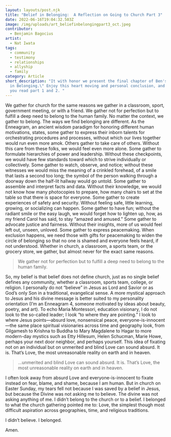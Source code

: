 ```yaml
---
layout: layouts/post.njk
title: "Belief in Belonging:  A Reflection on Going to Church Part 3"
date: 2022-06-16T19:04:32.503Z
image: /img/uploads/art_beliefinbelongingpart3_oct.jpeg
contributor:
  - Benjamin Bagocius
artist:
  - Nat Iwata
tags:
  - community
  - testimony
  - relationships
  - allyship
  - family
category: Article
short_description: "It with honor we present the final chapter of Ben's \"Belief
  in Belonging.\" Enjoy this heart moving and personal conclusion, and make sure
  you read part 1 and 2. "
---
```

We gather for church for the same reasons we gather in a classroom, sport, government meeting, or with a friend. We gather not for perfection but to fulfill a deep need to belong to the human family. No matter the context, we gather to belong. The ways we find belonging are different. As the Enneagram, an ancient wisdom paradigm for honoring different human motivations, states, some gather to express their inborn talents for orchestrating procedures and processes, without which our lives together would run even more amok. Others gather to take care of others. Without this care from these folks, we would feel even more alone. Some gather to formulate hierarchies of power and leadership. Without these checkpoints, we would have few standards toward which to strive individually or collectively. Some gather to watch, observe, and notice; without these witnesses we would miss the meaning of a crinkled forehead, of a smile that lasts a second too long; the symbol of the person walking through a doorway down the half-lit hallway would go untold. Some gather to assemble and interpret facts and data. Without their knowledge, we would not know how many photocopies to prepare, how many chairs to set at the table so that there is space for everyone. Some gather to create experiences of safety and security. Without feeling safe, little learning, growing, or socializing can happen. Some gather to have fun; without the radiant smile or the easy laugh, we would forget how to lighten up, how, as my friend Carol has said, to stay “amazed and amused.” Some gather to advocate justice and fairness. Without their insights, more of us would feel left out, unseen, unloved. Some gather to express peacemaking. When exclusion happens, we need those with gifts for peacemaking to widen the circle of belonging so that no one is shamed and everyone feels heard, if not understood. Whether in church, a classroom, a sports team, or the grocery store, we gather, but almost never for the exact same reasons.  

> We gather not for perfection but to fulfill a deep need to belong to the human family. 

So, my belief is that belief does not define church, just as no single belief defines any community, whether a classroom, sports team, college, or religion. I personally do not “believe” in Jesus as Lord and Savior or as God’s only Son in a traditional, evangelical sense. A more mystical approach to Jesus and his divine message is better suited to my personality orientation (I’m an Enneagram 4, someone motivated by ideas about beauty, poetry, and art). To echo Maria Montessori, education visionary, I do not look to the so-called leader; I look “to where they are pointing.” I look to where Jesus points—absurd love, nonsensical peace, everyone-is-innocent—the same place spiritual visionaries across time and geography look, from Gilgamesh to Krishna to Buddha to Mary Magdalene to Hagar to more modern-day mystics such as Etty Hillesum, Helen Schucman, Marie Howe, perhaps your next door neighbor, and perhaps yourself. This idea of fixating not on an individual but on unmerited and blind Love can sound absurd. It is. That’s Love, the most unreasonable reality on earth and in heaven.

> ...unmerited and blind Love can sound absurd. It is. That’s Love, the most unreasonable reality on earth and in heaven.

I often look away from absurd Love and everyone-is-innocent to fixate instead on fear, blame, and shame, because I am human. But in church on Easter Sunday, my tears fell not because I was saved by a belief in Jesus, but because the Divine was not asking me to believe. The divine was not asking anything of me. I didn’t belong to the church or to a belief. I belonged to what the church gathering pointed me to: Love, the simplest though most difficult aspiration across geographies, time, and religious traditions.



I didn’t believe. I belonged.



Amen.